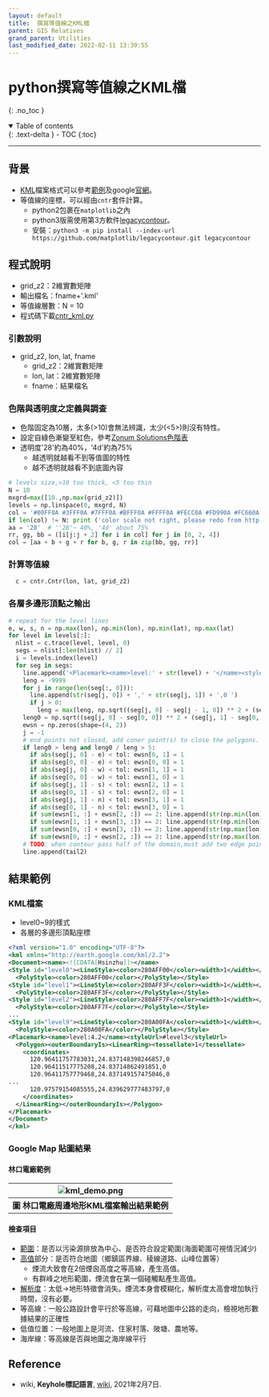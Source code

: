 ```yaml
---
layout: default
title:  撰寫等值線之KML檔
parent: GIS Relatives
grand_parent: Utilities
last_modified_date: 2022-02-11 13:39:55
---
```


# python撰寫等值線之KML檔
{: .no_toc }

<details open markdown="block">
  <summary>
    Table of contents
  </summary>
  {: .text-delta }
- TOC
{:toc}
</details>

---
## 背景
- [KML](https://zh.wikipedia.org/wiki/KML)檔案格式可以參考[範例](https://sinotec2.github.io/Focus-on-Air-Quality/utilities/GIS/rd_kml/#檔案來源與解壓縮)及google[官網](https://developers.google.com/kml/documentation/kml_tut)。
- 等值線的座標，可以經由`cntr`套件計算。
  - python2包裹在`matplotlib`之內
  - python3版需使用第3方軟件[legacycontour](https://github.com/matplotlib/legacycontour)。
  - 安裝：`python3 -m pip install --index-url https://github.com/matplotlib/legacycontour.git legacycontour`

## 程式說明
- grid_z2：2維實數矩陣
- 輸出檔名：fname+'.kml'
- 等值線層數：N = 10
- 程式碼下載[cntr_kml.py](https://github.com/sinotec2/Focus-on-Air-Quality/blob/main/utilities/GIS/cntr_kml.py)

### 引數說明
- grid_z2, lon, lat, fname
  - grid_z2：2維實數矩陣
  - lon, lat：2維實數矩陣
  - fname：結果檔名

### 色階與透明度之定義與調查
- 色階固定為10層，太多(>10)會無法辨識，太少(<5>)則沒有特性。
- 設定自綠色漸變至紅色，參考[Zonum Solutions色階表](http://www.zonums.com/online/color_ramp/)
- 透明度'28'約為40%，'4d'約為75%
  - 越透明就越看不到等值圖的特性
  - 越不透明就越看不到底圖內容

```python
# levels size,>10 too thick, <5 too thin
N = 10
mxgrd=max([10.,np.max(grid_z2)])
levels = np.linspace(0, mxgrd, N)
col = '#00FF0A #3FFF0A #7FFF0A #BFFF0A #FFFF0A #FECC0A #FD990A #FC660A #FB330A #FA000A'.replace('#', '').split()
if len(col) != N: print ('color scale not right, please redo from http://www.zonums.com/online/color_ramp/')
aa = '28'  # ''28'~ 40%, '4d' about 75%
rr, gg, bb = ([i[j:j + 2] for i in col] for j in [0, 2, 4])
col = [aa + b + g + r for b, g, r in zip(bb, gg, rr)]
```

### 計算等值線
```python
  c = cntr.Cntr(lon, lat, grid_z2)
```
      
### 各層多邊形頂點之輸出

```python
# repeat for the level lines
e, w, s, n = np.max(lon), np.min(lon), np.min(lat), np.max(lat)
for level in levels[:]:
  nlist = c.trace(level, level, 0)
  segs = nlist[:len(nlist) // 2]
  i = levels.index(level)
  for seg in segs:
    line.append('<Placemark><name>level:' + str(level) + '</name><styleUrl>#level' + str(i) + head2)
    leng = -9999
    for j in range(len(seg[:, 0])):
      line.append(str(seg[j, 0]) + ',' + str(seg[j, 1]) + ',0 ')
      if j > 0:
        leng = max(leng, np.sqrt((seg[j, 0] - seg[j - 1, 0]) ** 2 + (seg[j, 1] - seg[j - 1, 1]) ** 2))
    leng0 = np.sqrt((seg[j, 0] - seg[0, 0]) ** 2 + (seg[j, 1] - seg[0, 1]) ** 2)
    ewsn = np.zeros(shape=(4, 2))
    j = -1
    # end points not closed, add coner point(s) to close the polygons.
    if leng0 > leng and leng0 / leng > 5:
      if abs(seg[j, 0] - e) < tol: ewsn[0, 1] = 1
      if abs(seg[0, 0] - e) < tol: ewsn[0, 0] = 1
      if abs(seg[j, 0] - w) < tol: ewsn[1, 1] = 1
      if abs(seg[0, 0] - w) < tol: ewsn[1, 0] = 1
      if abs(seg[j, 1] - s) < tol: ewsn[2, 1] = 1
      if abs(seg[0, 1] - s) < tol: ewsn[2, 0] = 1
      if abs(seg[j, 1] - n) < tol: ewsn[3, 1] = 1
      if abs(seg[0, 1] - n) < tol: ewsn[3, 0] = 1
      if sum(ewsn[1, :] + ewsn[2, :]) == 2: line.append(str(np.min(lon)) + ',' + str(np.min(lat)) + ',0 ')
      if sum(ewsn[1, :] + ewsn[3, :]) == 2: line.append(str(np.min(lon)) + ',' + str(np.max(lat)) + ',0 ')
      if sum(ewsn[0, :] + ewsn[3, :]) == 2: line.append(str(np.max(lon)) + ',' + str(np.max(lat)) + ',0 ')
      if sum(ewsn[0, :] + ewsn[2, :]) == 2: line.append(str(np.max(lon)) + ',' + str(np.min(lat)) + ',0 ')
    # TODO: when contour pass half of the domain,must add two edge points.
    line.append(tail2)
```

## 結果範例
### KML檔案
- level0~9的樣式
- 各層的多邊形頂點座標

```xml
<?xml version="1.0" encoding="UTF-8"?>
<kml xmlns="http://earth.google.com/kml/2.2">
<Document><name><![CDATA[Hsinzhu]]></name>
<Style id="level0"><LineStyle><color>280AFF00</color><width>1</width></LineStyle>
  <PolyStyle><color>280AFF00</color></PolyStyle></Style>
<Style id="level1"><LineStyle><color>280AFF3F</color><width>1</width></LineStyle>
  <PolyStyle><color>280AFF3F</color></PolyStyle></Style>
<Style id="level2"><LineStyle><color>280AFF7F</color><width>1</width></LineStyle>
  <PolyStyle><color>280AFF7F</color></PolyStyle></Style>
...
<Style id="level9"><LineStyle><color>280A00FA</color><width>1</width></LineStyle>
  <PolyStyle><color>280A00FA</color></PolyStyle></Style>
<Placemark><name>level:4.2</name><styleUrl>#level3</styleUrl>
  <Polygon><outerBoundaryIs><LinearRing><tessellate>1</tessellate>
    <coordinates>
      120.96411757783031,24.837148398246857,0 
      120.96411517775208,24.83714862491851,0 
      120.96411757779468,24.837149157475046,0 
...      
      120.97579154085555,24.839629777483797,0 
    </coordinates>
  </LinearRing></outerBoundaryIs></Polygon>
</Placemark>
</Document>
</kml>
```

### Google Map 貼圖結果
#### 林口電廠範例

| ![kml_demo.png](https://github.com/sinotec2/Focus-on-Air-Quality/raw/main/assets/images/kml_demo.png) |
|:--:|
| <b>圖 林口電廠周邊地形KML檔案輸出結果範例</b>|  

#### 檢查項目
- [範圍]()：是否以污染源排放為中心、是否符合設定範圍(海面範圍可視情況減少)
- [高值]()部分：是否符合地圖（鄉鎮區界線、稜線道路、山峰位置等）
  - 煙流大致會在2倍煙囪高度之等高線，產生高值。
  - 有群峰之地形範圍，煙流會在第一個碰觸點產生高值。
- [解析度]()：太低→地形特徵會消失。煙流本身會模糊化，解析度太高會增加執行時間，沒有必要。
- 等高線：一般公路設計會平行於等高線，可藉地圖中公路的走向，檢視地形數據結果的正確性
- 低值位置：一般地圖上是河流、住家村落、陂塘、農地等。
- 海岸線：等高線是否與地圖之海岸線平行

## Reference
- wiki, **Keyhole標記語言**, [wiki](https://zh.wikipedia.org/wiki/KML), 2021年2月7日.
